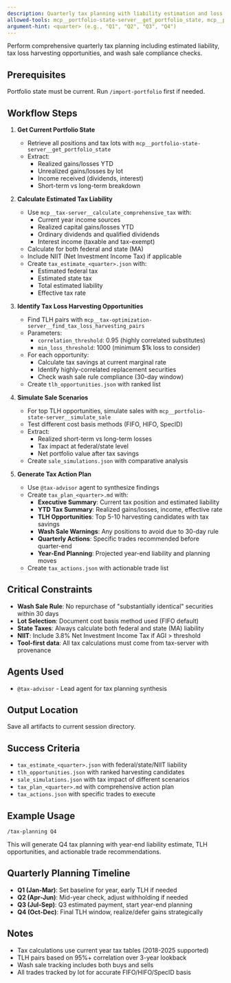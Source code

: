 ```yaml
---
description: Quarterly tax planning with liability estimation and loss harvesting opportunities
allowed-tools: mcp__portfolio-state-server__get_portfolio_state, mcp__portfolio-state-server__simulate_sale, mcp__tax-server__calculate_comprehensive_tax, mcp__tax-optimization-server__find_tax_loss_harvesting_pairs, Write
argument-hint: <quarter> (e.g., "Q1", "Q2", "Q3", "Q4")
---
```


Perform comprehensive quarterly tax planning including estimated liability, tax loss harvesting opportunities, and wash sale compliance checks.

## Prerequisites

Portfolio state must be current. Run `/import-portfolio` first if needed.

## Workflow Steps

1. **Get Current Portfolio State**
   - Retrieve all positions and tax lots with `mcp__portfolio-state-server__get_portfolio_state`
   - Extract:
     - Realized gains/losses YTD
     - Unrealized gains/losses by lot
     - Income received (dividends, interest)
     - Short-term vs long-term breakdown

2. **Calculate Estimated Tax Liability**
   - Use `mcp__tax-server__calculate_comprehensive_tax` with:
     - Current year income sources
     - Realized capital gains/losses YTD
     - Ordinary dividends and qualified dividends
     - Interest income (taxable and tax-exempt)
   - Calculate for both federal and state (MA)
   - Include NIIT (Net Investment Income Tax) if applicable
   - Create `tax_estimate_<quarter>.json` with:
     - Estimated federal tax
     - Estimated state tax
     - Total estimated liability
     - Effective tax rate

3. **Identify Tax Loss Harvesting Opportunities**
   - Find TLH pairs with `mcp__tax-optimization-server__find_tax_loss_harvesting_pairs`
   - Parameters:
     - `correlation_threshold`: 0.95 (highly correlated substitutes)
     - `min_loss_threshold`: 1000 (minimum $1k loss to consider)
   - For each opportunity:
     - Calculate tax savings at current marginal rate
     - Identify highly-correlated replacement securities
     - Check wash sale rule compliance (30-day window)
   - Create `tlh_opportunities.json` with ranked list

4. **Simulate Sale Scenarios**
   - For top TLH opportunities, simulate sales with `mcp__portfolio-state-server__simulate_sale`
   - Test different cost basis methods (FIFO, HIFO, SpecID)
   - Extract:
     - Realized short-term vs long-term losses
     - Tax impact at federal/state level
     - Net portfolio value after tax savings
   - Create `sale_simulations.json` with comparative analysis

5. **Generate Tax Action Plan**
   - Use `@tax-advisor` agent to synthesize findings
   - Create `tax_plan_<quarter>.md` with:
     - **Executive Summary**: Current tax position and estimated liability
     - **YTD Tax Summary**: Realized gains/losses, income, effective rate
     - **TLH Opportunities**: Top 5-10 harvesting candidates with tax savings
     - **Wash Sale Warnings**: Any positions to avoid due to 30-day rule
     - **Quarterly Actions**: Specific trades recommended before quarter-end
     - **Year-End Planning**: Projected year-end liability and planning moves
   - Create `tax_actions.json` with actionable trade list

## Critical Constraints

- **Wash Sale Rule**: No repurchase of "substantially identical" securities within 30 days
- **Lot Selection**: Document cost basis method used (FIFO default)
- **State Taxes**: Always calculate both federal and state (MA) liability
- **NIIT**: Include 3.8% Net Investment Income Tax if AGI > threshold
- **Tool-first data**: All tax calculations must come from tax-server with provenance

## Agents Used

- `@tax-advisor` - Lead agent for tax planning synthesis

## Output Location

Save all artifacts to current session directory.

## Success Criteria

- `tax_estimate_<quarter>.json` with federal/state/NIIT liability
- `tlh_opportunities.json` with ranked harvesting candidates
- `sale_simulations.json` with tax impact of different scenarios
- `tax_plan_<quarter>.md` with comprehensive action plan
- `tax_actions.json` with specific trades to execute

## Example Usage

```
/tax-planning Q4
```

This will generate Q4 tax planning with year-end liability estimate, TLH opportunities, and actionable trade recommendations.

## Quarterly Planning Timeline

- **Q1 (Jan-Mar)**: Set baseline for year, early TLH if needed
- **Q2 (Apr-Jun)**: Mid-year check, adjust withholding if needed
- **Q3 (Jul-Sep)**: Q3 estimated payment, start year-end planning
- **Q4 (Oct-Dec)**: Final TLH window, realize/defer gains strategically

## Notes

- Tax calculations use current year tax tables (2018-2025 supported)
- TLH pairs based on 95%+ correlation over 3-year lookback
- Wash sale tracking includes both buys and sells
- All trades tracked by lot for accurate FIFO/HIFO/SpecID basis

